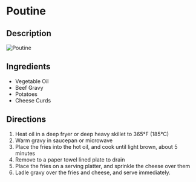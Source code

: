 # Poutine

## Description
![Poutine](https://www.themealdb.com/images/media/meals/uuyrrx1487327597.jpg "Poutine")

## Ingredients
- Vegetable Oil
- Beef Gravy
- Potatoes
- Cheese Curds

## Directions
1. Heat oil in a deep fryer or deep heavy skillet to 365°F (185°C)
2. Warm gravy in saucepan or microwave
3. Place the fries into the hot oil, and cook until light brown, about 5 minutes
4. Remove to a paper towel lined plate to drain
5. Place the fries on a serving platter, and sprinkle the cheese over them
6. Ladle gravy over the fries and cheese, and serve immediately.

